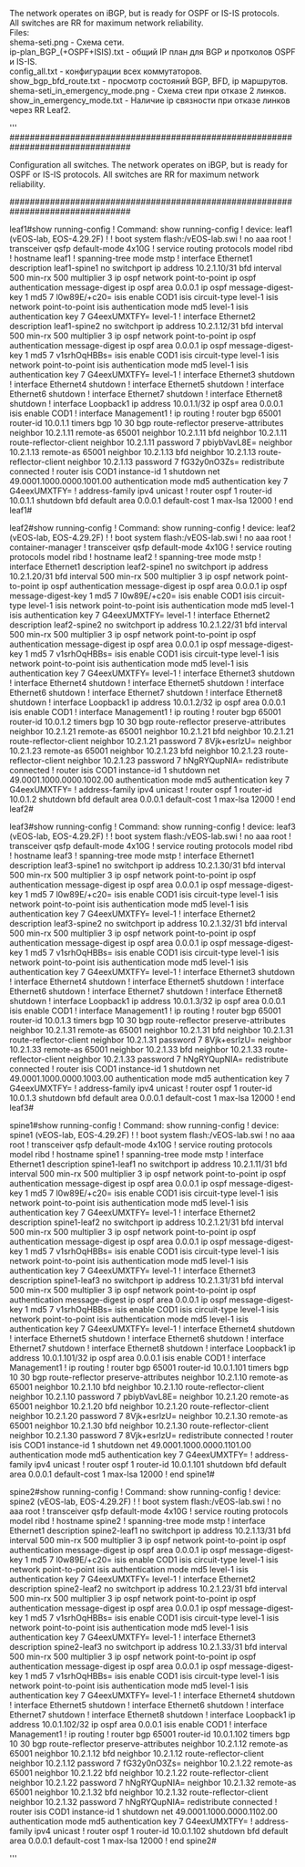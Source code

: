 The network operates on iBGP, but is ready for OSPF or IS-IS protocols.  
All switches are RR for maximum network reliability.  
Files:  
shema-seti.png - Схема сети.  
ip-plan_BGP_(+OSPF+ISIS).txt - общий IP план для BGP и протколов OSPF и IS-IS.  
config_all.txt - конфигурации всех коммутаторов.  
show_bgp_bfd_route.txt - просмотр состояний BGP, BFD, ip маршрутов.  
shema-seti_in_emergency_mode.png - Схема стеи при отказе 2 линков.  
show_in_emergency_mode.txt - Наличие ip связности при отказе линков через RR Leaf2.  

'''
################################################################################

Configuration all switches.
The network operates on iBGP, but is ready for OSPF or IS-IS protocols.
All switches are RR for maximum network reliability.

################################################################################

leaf1#show running-config
! Command: show running-config
! device: leaf1 (vEOS-lab, EOS-4.29.2F)
!
! boot system flash:/vEOS-lab.swi
!
no aaa root
!
transceiver qsfp default-mode 4x10G
!
service routing protocols model ribd
!
hostname leaf1
!
spanning-tree mode mstp
!
interface Ethernet1
   description leaf1-spine1
   no switchport
   ip address 10.2.1.10/31
   bfd interval 500 min-rx 500 multiplier 3
   ip ospf network point-to-point
   ip ospf authentication message-digest
   ip ospf area 0.0.0.1
   ip ospf message-digest-key 1 md5 7 l0w89E/+c20=
   isis enable COD1
   isis circuit-type level-1
   isis network point-to-point
   isis authentication mode md5 level-1
   isis authentication key 7 G4eexUMXTFY= level-1
!
interface Ethernet2
   description leaf1-spine2
   no switchport
   ip address 10.2.1.12/31
   bfd interval 500 min-rx 500 multiplier 3
   ip ospf network point-to-point
   ip ospf authentication message-digest
   ip ospf area 0.0.0.1
   ip ospf message-digest-key 1 md5 7 v1srhOqHBBs=
   isis enable COD1
   isis circuit-type level-1
   isis network point-to-point
   isis authentication mode md5 level-1
   isis authentication key 7 G4eexUMXTFY= level-1
!
interface Ethernet3
   shutdown
!
interface Ethernet4
   shutdown
!
interface Ethernet5
   shutdown
!
interface Ethernet6
   shutdown
!
interface Ethernet7
   shutdown
!
interface Ethernet8
   shutdown
!
interface Loopback1
   ip address 10.0.1.1/32
   ip ospf area 0.0.0.1
   isis enable COD1
!
interface Management1
!
ip routing
!
router bgp 65001
   router-id 10.0.1.1
   timers bgp 10 30
   bgp route-reflector preserve-attributes
   neighbor 10.2.1.11 remote-as 65001
   neighbor 10.2.1.11 bfd
   neighbor 10.2.1.11 route-reflector-client
   neighbor 10.2.1.11 password 7 pbiybVavL8E=
   neighbor 10.2.1.13 remote-as 65001
   neighbor 10.2.1.13 bfd
   neighbor 10.2.1.13 route-reflector-client
   neighbor 10.2.1.13 password 7 fG32y0nO3Zs=
   redistribute connected
!
router isis COD1 instance-id 1
   shutdown
   net 49.0001.1000.0000.1001.00
   authentication mode md5
   authentication key 7 G4eexUMXTFY=
   !
   address-family ipv4 unicast
!
router ospf 1
   router-id 10.0.1.1
   shutdown
   bfd default
   area 0.0.0.1 default-cost 1
   max-lsa 12000
!
end
leaf1#



leaf2#show running-config
! Command: show running-config
! device: leaf2 (vEOS-lab, EOS-4.29.2F)
!
! boot system flash:/vEOS-lab.swi
!
no aaa root
!
container-manager
!
transceiver qsfp default-mode 4x10G
!
service routing protocols model ribd
!
hostname leaf2
!
spanning-tree mode mstp
!
interface Ethernet1
   description leaf2-spine1
   no switchport
   ip address 10.2.1.20/31
   bfd interval 500 min-rx 500 multiplier 3
   ip ospf network point-to-point
   ip ospf authentication message-digest
   ip ospf area 0.0.0.1
   ip ospf message-digest-key 1 md5 7 l0w89E/+c20=
   isis enable COD1
   isis circuit-type level-1
   isis network point-to-point
   isis authentication mode md5 level-1
   isis authentication key 7 G4eexUMXTFY= level-1
!
interface Ethernet2
   description leaf2-spine2
   no switchport
   ip address 10.2.1.22/31
   bfd interval 500 min-rx 500 multiplier 3
   ip ospf network point-to-point
   ip ospf authentication message-digest
   ip ospf area 0.0.0.1
   ip ospf message-digest-key 1 md5 7 v1srhOqHBBs=
   isis enable COD1
   isis circuit-type level-1
   isis network point-to-point
   isis authentication mode md5 level-1
   isis authentication key 7 G4eexUMXTFY= level-1
!
interface Ethernet3
   shutdown
!
interface Ethernet4
   shutdown
!
interface Ethernet5
   shutdown
!
interface Ethernet6
   shutdown
!
interface Ethernet7
   shutdown
!
interface Ethernet8
   shutdown
!
interface Loopback1
   ip address 10.0.1.2/32
   ip ospf area 0.0.0.1
   isis enable COD1
!
interface Management1
!
ip routing
!
router bgp 65001
   router-id 10.0.1.2
   timers bgp 10 30
   bgp route-reflector preserve-attributes
   neighbor 10.2.1.21 remote-as 65001
   neighbor 10.2.1.21 bfd
   neighbor 10.2.1.21 route-reflector-client
   neighbor 10.2.1.21 password 7 8Vjk+esrlzU=
   neighbor 10.2.1.23 remote-as 65001
   neighbor 10.2.1.23 bfd
   neighbor 10.2.1.23 route-reflector-client
   neighbor 10.2.1.23 password 7 hNgRYQupNIA=
   redistribute connected
!
router isis COD1 instance-id 1
   shutdown
   net 49.0001.1000.0000.1002.00
   authentication mode md5
   authentication key 7 G4eexUMXTFY=
   !
   address-family ipv4 unicast
!
router ospf 1
   router-id 10.0.1.2
   shutdown
   bfd default
   area 0.0.0.1 default-cost 1
   max-lsa 12000
!
end
leaf2#





leaf3#show running-config
! Command: show running-config
! device: leaf3 (vEOS-lab, EOS-4.29.2F)
!
! boot system flash:/vEOS-lab.swi
!
no aaa root
!
transceiver qsfp default-mode 4x10G
!
service routing protocols model ribd
!
hostname leaf3
!
spanning-tree mode mstp
!
interface Ethernet1
   description leaf3-spine1
   no switchport
   ip address 10.2.1.30/31
   bfd interval 500 min-rx 500 multiplier 3
   ip ospf network point-to-point
   ip ospf authentication message-digest
   ip ospf area 0.0.0.1
   ip ospf message-digest-key 1 md5 7 l0w89E/+c20=
   isis enable COD1
   isis circuit-type level-1
   isis network point-to-point
   isis authentication mode md5 level-1
   isis authentication key 7 G4eexUMXTFY= level-1
!
interface Ethernet2
   description leaf3-spine2
   no switchport
   ip address 10.2.1.32/31
   bfd interval 500 min-rx 500 multiplier 3
   ip ospf network point-to-point
   ip ospf authentication message-digest
   ip ospf area 0.0.0.1
   ip ospf message-digest-key 1 md5 7 v1srhOqHBBs=
   isis enable COD1
   isis circuit-type level-1
   isis network point-to-point
   isis authentication mode md5 level-1
   isis authentication key 7 G4eexUMXTFY= level-1
!
interface Ethernet3
   shutdown
!
interface Ethernet4
   shutdown
!
interface Ethernet5
   shutdown
!
interface Ethernet6
   shutdown
!
interface Ethernet7
   shutdown
!
interface Ethernet8
   shutdown
!
interface Loopback1
   ip address 10.0.1.3/32
   ip ospf area 0.0.0.1
   isis enable COD1
!
interface Management1
!
ip routing
!
router bgp 65001
   router-id 10.0.1.3
   timers bgp 10 30
   bgp route-reflector preserve-attributes
   neighbor 10.2.1.31 remote-as 65001
   neighbor 10.2.1.31 bfd
   neighbor 10.2.1.31 route-reflector-client
   neighbor 10.2.1.31 password 7 8Vjk+esrlzU=
   neighbor 10.2.1.33 remote-as 65001
   neighbor 10.2.1.33 bfd
   neighbor 10.2.1.33 route-reflector-client
   neighbor 10.2.1.33 password 7 hNgRYQupNIA=
   redistribute connected
!
router isis COD1 instance-id 1
   shutdown
   net 49.0001.1000.0000.1003.00
   authentication mode md5
   authentication key 7 G4eexUMXTFY=
   !
   address-family ipv4 unicast
!
router ospf 1
   router-id 10.0.1.3
   shutdown
   bfd default
   area 0.0.0.1 default-cost 1
   max-lsa 12000
!
end
leaf3#





spine1#show running-config
! Command: show running-config
! device: spine1 (vEOS-lab, EOS-4.29.2F)
!
! boot system flash:/vEOS-lab.swi
!
no aaa root
!
transceiver qsfp default-mode 4x10G
!
service routing protocols model ribd
!
hostname spine1
!
spanning-tree mode mstp
!
interface Ethernet1
   description spine1-leaf1
   no switchport
   ip address 10.2.1.11/31
   bfd interval 500 min-rx 500 multiplier 3
   ip ospf network point-to-point
   ip ospf authentication message-digest
   ip ospf area 0.0.0.1
   ip ospf message-digest-key 1 md5 7 l0w89E/+c20=
   isis enable COD1
   isis circuit-type level-1
   isis network point-to-point
   isis authentication mode md5 level-1
   isis authentication key 7 G4eexUMXTFY= level-1
!
interface Ethernet2
   description spine1-leaf2
   no switchport
   ip address 10.2.1.21/31
   bfd interval 500 min-rx 500 multiplier 3
   ip ospf network point-to-point
   ip ospf authentication message-digest
   ip ospf area 0.0.0.1
   ip ospf message-digest-key 1 md5 7 v1srhOqHBBs=
   isis enable COD1
   isis circuit-type level-1
   isis network point-to-point
   isis authentication mode md5 level-1
   isis authentication key 7 G4eexUMXTFY= level-1
!
interface Ethernet3
   description spine1-leaf3
   no switchport
   ip address 10.2.1.31/31
   bfd interval 500 min-rx 500 multiplier 3
   ip ospf network point-to-point
   ip ospf authentication message-digest
   ip ospf area 0.0.0.1
   ip ospf message-digest-key 1 md5 7 v1srhOqHBBs=
   isis enable COD1
   isis circuit-type level-1
   isis network point-to-point
   isis authentication mode md5 level-1
   isis authentication key 7 G4eexUMXTFY= level-1
!
interface Ethernet4
   shutdown
!
interface Ethernet5
   shutdown
!
interface Ethernet6
   shutdown
!
interface Ethernet7
   shutdown
!
interface Ethernet8
   shutdown
!
interface Loopback1
   ip address 10.0.1.101/32
   ip ospf area 0.0.0.1
   isis enable COD1
!
interface Management1
!
ip routing
!
router bgp 65001
   router-id 10.0.1.101
   timers bgp 10 30
   bgp route-reflector preserve-attributes
   neighbor 10.2.1.10 remote-as 65001
   neighbor 10.2.1.10 bfd
   neighbor 10.2.1.10 route-reflector-client
   neighbor 10.2.1.10 password 7 pbiybVavL8E=
   neighbor 10.2.1.20 remote-as 65001
   neighbor 10.2.1.20 bfd
   neighbor 10.2.1.20 route-reflector-client
   neighbor 10.2.1.20 password 7 8Vjk+esrlzU=
   neighbor 10.2.1.30 remote-as 65001
   neighbor 10.2.1.30 bfd
   neighbor 10.2.1.30 route-reflector-client
   neighbor 10.2.1.30 password 7 8Vjk+esrlzU=
   redistribute connected
!
router isis COD1 instance-id 1
   shutdown
   net 49.0001.1000.0000.1101.00
   authentication mode md5
   authentication key 7 G4eexUMXTFY=
   !
   address-family ipv4 unicast
!
router ospf 1
   router-id 10.0.1.101
   shutdown
   bfd default
   area 0.0.0.1 default-cost 1
   max-lsa 12000
!
end
spine1#




spine2#show running-config
! Command: show running-config
! device: spine2 (vEOS-lab, EOS-4.29.2F)
!
! boot system flash:/vEOS-lab.swi
!
no aaa root
!
transceiver qsfp default-mode 4x10G
!
service routing protocols model ribd
!
hostname spine2
!
spanning-tree mode mstp
!
interface Ethernet1
   description spine2-leaf1
   no switchport
   ip address 10.2.1.13/31
   bfd interval 500 min-rx 500 multiplier 3
   ip ospf network point-to-point
   ip ospf authentication message-digest
   ip ospf area 0.0.0.1
   ip ospf message-digest-key 1 md5 7 l0w89E/+c20=
   isis enable COD1
   isis circuit-type level-1
   isis network point-to-point
   isis authentication mode md5 level-1
   isis authentication key 7 G4eexUMXTFY= level-1
!
interface Ethernet2
   description spine2-leaf2
   no switchport
   ip address 10.2.1.23/31
   bfd interval 500 min-rx 500 multiplier 3
   ip ospf network point-to-point
   ip ospf authentication message-digest
   ip ospf area 0.0.0.1
   ip ospf message-digest-key 1 md5 7 v1srhOqHBBs=
   isis enable COD1
   isis circuit-type level-1
   isis network point-to-point
   isis authentication mode md5 level-1
   isis authentication key 7 G4eexUMXTFY= level-1
!
interface Ethernet3
   description spine2-leaf3
   no switchport
   ip address 10.2.1.33/31
   bfd interval 500 min-rx 500 multiplier 3
   ip ospf network point-to-point
   ip ospf authentication message-digest
   ip ospf area 0.0.0.1
   ip ospf message-digest-key 1 md5 7 v1srhOqHBBs=
   isis enable COD1
   isis circuit-type level-1
   isis network point-to-point
   isis authentication mode md5 level-1
   isis authentication key 7 G4eexUMXTFY= level-1
!
interface Ethernet4
   shutdown
!
interface Ethernet5
   shutdown
!
interface Ethernet6
   shutdown
!
interface Ethernet7
   shutdown
!
interface Ethernet8
   shutdown
!
interface Loopback1
   ip address 10.0.1.102/32
   ip ospf area 0.0.0.1
   isis enable COD1
!
interface Management1
!
ip routing
!
router bgp 65001
   router-id 10.0.1.102
   timers bgp 10 30
   bgp route-reflector preserve-attributes
   neighbor 10.2.1.12 remote-as 65001
   neighbor 10.2.1.12 bfd
   neighbor 10.2.1.12 route-reflector-client
   neighbor 10.2.1.12 password 7 fG32y0nO3Zs=
   neighbor 10.2.1.22 remote-as 65001
   neighbor 10.2.1.22 bfd
   neighbor 10.2.1.22 route-reflector-client
   neighbor 10.2.1.22 password 7 hNgRYQupNIA=
   neighbor 10.2.1.32 remote-as 65001
   neighbor 10.2.1.32 bfd
   neighbor 10.2.1.32 route-reflector-client
   neighbor 10.2.1.32 password 7 hNgRYQupNIA=
   redistribute connected
!
router isis COD1 instance-id 1
   shutdown
   net 49.0001.1000.0000.1102.00
   authentication mode md5
   authentication key 7 G4eexUMXTFY=
   !
   address-family ipv4 unicast
!
router ospf 1
   router-id 10.0.1.102
   shutdown
   bfd default
   area 0.0.0.1 default-cost 1
   max-lsa 12000
!
end
spine2#


'''

